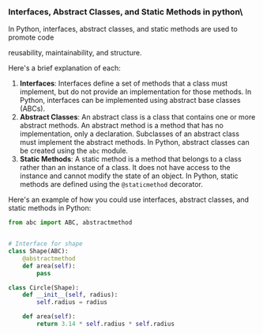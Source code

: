### Interfaces, Abstract Classes, and Static Methods in python\


In Python, interfaces, abstract classes, and static methods are used to promote code

reusability, maintainability, and structure.

 Here's a brief explanation of each:

1. **Interfaces**: Interfaces define a set of methods that a class must implement, but do not provide an implementation for those methods. In Python, interfaces can be implemented using abstract base classes (ABCs).
2. **Abstract Classes**: An abstract class is a class that contains one or more abstract methods. An abstract method is a method that has no implementation, only a declaration. Subclasses of an abstract class must implement the abstract methods. In Python, abstract classes can be created using the `abc` module.
3. **Static Methods**: A static method is a method that belongs to a class rather than an instance of a class. It does not have access to the instance and cannot modify the state of an object. In Python, static methods are defined using the `@staticmethod` decorator.

Here's an example of how you could use interfaces, abstract classes, and static methods in Python:

```python
from abc import ABC, abstractmethod


# Interface for shape
class Shape(ABC):
    @abstractmethod
    def area(self):
        pass

class Circle(Shape):
    def __init__(self, radius):
        self.radius = radius

    def area(self):
        return 3.14 * self.radius * self.radius


```
